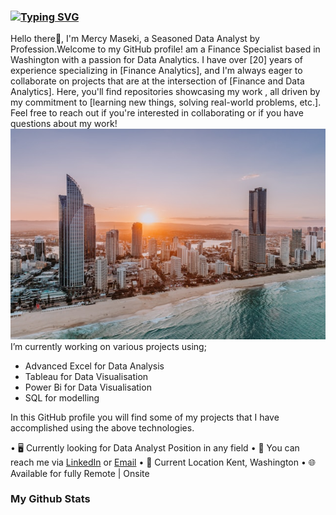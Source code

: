 
###  [![Typing SVG](https://readme-typing-svg.demolab.com/?lines=Mercy+Data+Analyst+👋+🖥💻)](https://git.io/typing-svg)
<!-- [![Typing SVG](https://readme-typing-svg.demolab.com/?lines=Hello+I'm+Mercy+text+texte+texf;Second+line+of+text)](https://git.io/typing-svg) -->
Hello there👋,
I'm Mercy Maseki, a Seasoned Data Analyst by Profession.Welcome to my GitHub profile! am a Finance Specialist based in Washington with a passion for Data Analytics. I have over [20] years of experience specializing in [Finance Analytics], and I'm always eager to collaborate on projects that are at the intersection of [Finance and Data Analytics]. Here, you'll find repositories showcasing my work , all driven by my commitment to [learning new things, solving real-world problems, etc.]. Feel free to reach out if you're interested in collaborating or if you have questions about my work!
![abundance](city-of-gold-coast-KyDkR-VbkNc-unsplash.jpg)
I’m currently working on various projects using;

- Advanced Excel for Data Analysis
- Tableau for Data Visualisation
- Power Bi for Data Visualisation
- SQL for modelling

In this GitHub profile you will find some of my projects that I have accomplished using the above technologies.

•⁠  ⁠🖥️ Currently looking for Data Analyst Position in any field
•⁠  ⁠🔗 You can reach me via [LinkedIn](https://www.linkedin.com/in/mercy-kalunga-maseki/) or [Email](mercykalz@gmail.com) 
•⁠  ⁠📍 Current Location Kent, Washington
•⁠  ⁠🌐 Available for fully Remote | Onsite

### My Github Stats

